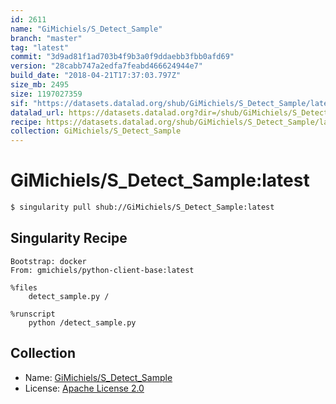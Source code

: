 ```yaml
---
id: 2611
name: "GiMichiels/S_Detect_Sample"
branch: "master"
tag: "latest"
commit: "3d9ad81f1ad703b4f9b3a0f9ddaebb3fbb0afd69"
version: "28cabb747a2edfa7feabd466624944e7"
build_date: "2018-04-21T17:37:03.797Z"
size_mb: 2495
size: 1197027359
sif: "https://datasets.datalad.org/shub/GiMichiels/S_Detect_Sample/latest/2018-04-21-3d9ad81f-28cabb74/28cabb747a2edfa7feabd466624944e7.simg"
datalad_url: https://datasets.datalad.org?dir=/shub/GiMichiels/S_Detect_Sample/latest/2018-04-21-3d9ad81f-28cabb74/
recipe: https://datasets.datalad.org/shub/GiMichiels/S_Detect_Sample/latest/2018-04-21-3d9ad81f-28cabb74/Singularity
collection: GiMichiels/S_Detect_Sample
---
```


# GiMichiels/S_Detect_Sample:latest

```bash
$ singularity pull shub://GiMichiels/S_Detect_Sample:latest
```

## Singularity Recipe

```singularity
Bootstrap: docker
From: gmichiels/python-client-base:latest

%files
    detect_sample.py /

%runscript
    python /detect_sample.py
```

## Collection

 - Name: [GiMichiels/S_Detect_Sample](https://github.com/GiMichiels/S_Detect_Sample)
 - License: [Apache License 2.0](https://api.github.com/licenses/apache-2.0)

